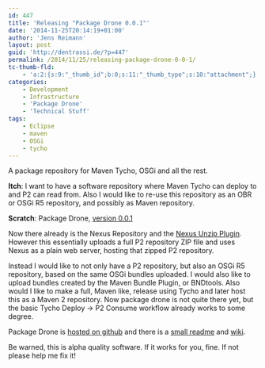```yaml
---
id: 447
title: 'Releasing "Package Drone 0.0.1"'
date: '2014-11-25T20:14:19+01:00'
author: 'Jens Reimann'
layout: post
guid: 'http://dentrassi.de/?p=447'
permalink: /2014/11/25/releasing-package-drone-0-0-1/
tc-thumb-fld:
    - 'a:2:{s:9:"_thumb_id";b:0;s:11:"_thumb_type";s:10:"attachment";}'
categories:
    - Development
    - Infrastructure
    - 'Package Drone'
    - 'Technical Stuff'
tags:
    - Eclipse
    - maven
    - OSGi
    - tycho
---
```


A package repository for Maven Tycho, OSGi and all the rest.

**Itch**: I want to have a software repository where Maven Tycho can deploy to and P2 can read from. Also I would like to re-use this repository as an OBR or OSGi R5 repository, and possibly as Maven repository.

**Scratch**: Package Drone, [version 0.0.1](https://github.com/ctron/package-drone/releases/tag/v0.0.1)

<!-- more -->

Now there already is the Nexus Repository and the [Nexus Unzip Plugin](https://wiki.eclipse.org/Tycho/Nexus_Unzip_Plugin). However this essentially uploads a full P2 repository ZIP file and uses Nexus as a plain web server, hosting that zipped P2 repository.

Instead I would like to not only have a P2 repository, but also an OSGi R5 repository, based on the same OSGi bundles uploaded. I would also like to upload bundles created by the Maven Bundle Plugin, or BNDtools. Also would I like to make a full, Maven like, release using Tycho and later host this as a Maven 2 repository. Now package drone is not quite there yet, but the basic Tycho Deploy -&gt; P2 Consume workflow already works to some degree.

Package Drone is [hosted on github](https://github.com/ctron/package-drone) and there is a [small readme](https://github.com/ctron/package-drone/blob/master/README.md) and [wiki](https://github.com/ctron/package-drone/wiki).

Be warned, this is alpha quality software. If it works for you, fine. If not please help me fix it!
